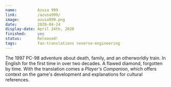 ```yaml
---
name:         Azusa 999
link:         /azusa999/
image:        azusa999.png
date:         2020-04-24
display-date: April 24th, 2020
finished:     yes
status:       Released!
tags:         fan-translations reverse-engineering
---
```

The 1997 PC-98 adventure about death, family, and an otherworldly train. In English for the first time in over two decades. A flawed diamond, forgotten by time. With the translation comes a *Player's Companion*, which offers context on the game's development and explanations for cultural references.
